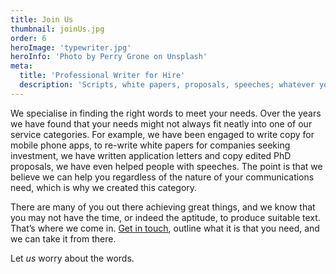 ```yaml
---
title: Join Us
thumbnail: joinUs.jpg
order: 6
heroImage: 'typewriter.jpg'
heroInfo: 'Photo by Perry Grone on Unsplash'
meta:
  title: 'Professional Writer for Hire'
  description: 'Scripts, white papers, proposals, speeches; whatever your writing need, we have the experience to deliver'
---
```

We specialise in finding the right words to meet your needs. Over the years we have found that your needs might not always fit neatly into one of our service categories. For example, we have been engaged to write copy for mobile phone apps, to re-write white papers for companies seeking investment, we have written application letters and copy edited PhD proposals, we have even helped people with speeches. The point is that we believe we can help you regardless of the nature of your communications need, which is why we created this category.

There are many of you out there achieving great things, and we know that you may not have the time, or indeed the aptitude, to produce suitable text. That’s where we come in. [Get in touch](/contact), outline what it is that you need, and we can take it from there.

Let *us* worry about the words.
